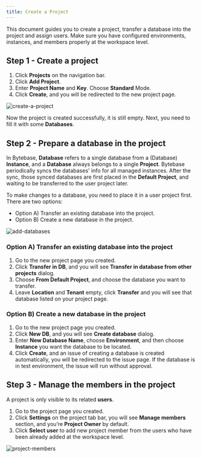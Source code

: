 ```yaml
---
title: Create a Project
---
```


This document guides you to create a project, transfer a database into the project and assign users. Make sure you have configured environments, instances, and members properly at the workspace level.

## Step 1 - Create a project

1. Click **Projects** on the navigation bar.
2. Click **Add Project**.
3. Enter **Project Name** and **Key**. Choose **Standard** Mode.
4. Click **Create**, and you will be redirected to the new project page.

![create-a-project](/content/docs/get-started/step-by-step/create-a-project/create-a-project.webp)

Now the project is created successfully, it is still empty. Next, you need to fill it with some **Databases**.

## Step 2 - Prepare a database in the project

In Bytebase, **Database** refers to a single database from a (Database) **Instance**, and a **Database** always belongs to a single **Project**. Bytebase periodically syncs the databases' info for all managed instances. After the sync, those synced databases are first placed in the **Default Project**, and waiting to be transferred to the user project later.

To make changes to a database, you need to place it in a user project first. There are two options:

- Option A) Transfer an existing database into the project.
- Option B) Create a new database in the project.

![add-databases](/content/docs/get-started/step-by-step/create-a-project/add-databases.webp)

### Option A) Transfer an existing database into the project

1. Go to the new project page you created.
2. Click **Transfer in DB**, and you will see **Transfer in database from other projects** dialog.
3. Choose **From Default Project**, and choose the database you want to transfer.
4. Leave **Location** and **Tenant** empty, click **Transfer** and you will see that database listed on your project page.

### Option B) Create a new database in the project

1. Go to the new project page you created.
2. Click **New DB**, and you will see **Create database** dialog.
3. Enter **New Database Name**, choose **Environment**, and then choose **Instance** you want the database to be located.
4. Click **Create**, and an issue of creating a database is created automatically, you will be redirected to the issue page. If the database is in test environment, the issue will run without approval.

## Step 3 - Manage the members in the project

A project is only visible to its related **users**.

1. Go to the project page you created.
2. Click **Settings** on the project tab bar, you will see **Manage members** section, and you’re **Project Owner** by default.
3. Click **Select user** to add new project member from the users who have been already added at the workspace level.

![project-members](/content/docs/get-started/step-by-step/create-a-project/project-members.webp)
